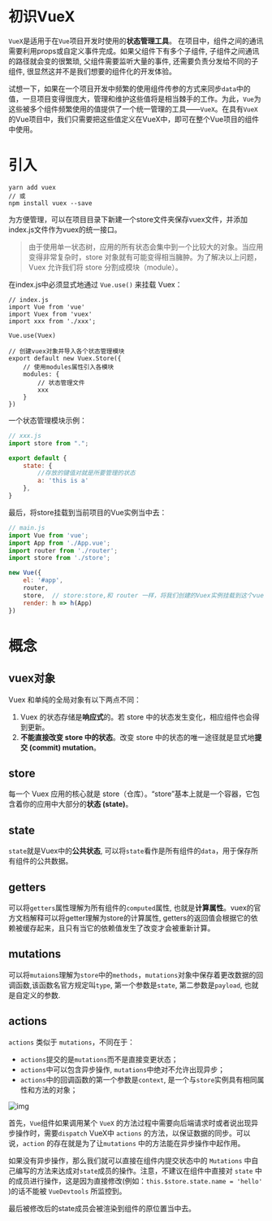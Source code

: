 # 初识VueX
`VueX`是适用于在`Vue`项目开发时使用的**状态管理工具**。 在项目中，组件之间的通讯需要利用props或自定义事件完成。如果父组件下有多个子组件, 子组件之间通讯的路径就会变的很繁琐, 父组件需要监听大量的事件, 还需要负责分发给不同的子组件, 很显然这并不是我们想要的组件化的开发体验。

试想一下，如果在一个项目开发中频繁的使用组件传参的方式来同步`data`中的值，一旦项目变得很庞大，管理和维护这些值将是相当棘手的工作。为此，`Vue`为这些被多个组件频繁使用的值提供了一个统一管理的工具——`VueX`。在具有`VueX`的Vue项目中，我们只需要把这些值定义在VueX中，即可在整个Vue项目的组件中使用。

# 引入

```
yarn add vuex
// 或
npm install vuex --save
```

为方便管理，可以在项目目录下新建一个store文件夹保存vuex文件，并添加index.js文件作为vuex的统一接口。

> 由于使用单一状态树，应用的所有状态会集中到一个比较大的对象。当应用变得非常复杂时，store 对象就有可能变得相当臃肿。为了解决以上问题，Vuex 允许我们将 store 分割成模块（module）。 

在index.js中必须显式地通过 `Vue.use()` 来挂载 Vuex： 

```
// index.js
import Vue from 'vue'
import Vuex from 'vuex'
import xxx from './xxx';

Vue.use(Vuex)

// 创建vuex对象并导入各个状态管理模块
export default new Vuex.Store({
	// 使用modules属性引入各模块
    modules: {
        // 状态管理文件
        xxx
    }
})
```

一个状态管理模块示例：

```js
// xxx.js
import store from ".";

export default {
    state: {
    	//存放的键值对就是所要管理的状态
        a: 'this is a'
    },
}
```

最后，将store挂载到当前项目的Vue实例当中去：

```js
// main.js
import Vue from 'vue';
import App from './App.vue';
import router from './router';
import store from './store';

new Vue({
    el: '#app',
    router,
    store,	// store:store,和 router 一样，将我们创建的Vuex实例挂载到这个vue实例中
    render: h => h(App)
})
```



# 概念

## vuex对象

Vuex 和单纯的全局对象有以下两点不同： 

1. Vuex 的状态存储是**响应式**的。若 store 中的状态发生变化，相应组件也会得到更新。
2. **不能直接改变 store 中的状态**。改变 store 中的状态的唯一途径就是显式地**提交 (commit) mutation**。

## store

每一个 Vuex 应用的核心就是 store（仓库）。“store”基本上就是一个容器，它包含着你的应用中大部分的**状态 (state)**。

## state

`state`就是Vuex中的**公共状态**, 可以将`state`看作是所有组件的`data`，用于保存所有组件的公共数据。

## getters

可以将`getters`属性理解为所有组件的`computed`属性, 也就是**计算属性**。vuex的官方文档解释可以将getter理解为store的计算属性, getters的返回值会根据它的依赖被缓存起来，且只有当它的依赖值发生了改变才会被重新计算。

## mutations

可以将`mutaions`理解为`store`中的`methods`，`mutations`对象中保存着更改数据的回调函数,该函数名官方规定叫`type`, 第一个参数是`state`, 第二参数是`payload`, 也就是自定义的参数.

## actions

`actions` 类似于 `mutations`，不同在于：

- `actions`提交的是`mutations`而不是直接变更状态；
- `actions`中可以包含异步操作, `mutations`中绝对不允许出现异步；
- `actions`中的回调函数的第一个参数是`context`, 是一个与`store`实例具有相同属性和方法的对象；

 ![img](https://upload-images.jianshu.io/upload_images/16550832-20d0ad3c60a99111.png?imageMogr2/auto-orient/strip|imageView2/2/w/701/format/webp) 

首先，`Vue`组件如果调用某个 `VueX` 的方法过程中需要向后端请求时或者说出现异步操作时，需要`dispatch`  VueX中 `actions` 的方法，以保证数据的同步。可以说，`action` 的存在就是为了让`mutations` 中的方法能在异步操作中起作用。

如果没有异步操作，那么我们就可以直接在组件内提交状态中的 `Mutations` 中自己编写的方法来达成对`state`成员的操作。注意，不建议在组件中直接对 `state` 中的成员进行操作，这是因为直接修改(例如：`this.$store.state.name = 'hello'` )的话不能被 `VueDevtools` 所监控到。

最后被修改后的state成员会被渲染到组件的原位置当中去。